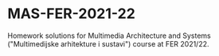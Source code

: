 # MAS-FER-2021-22
Homework solutions for Multimedia Architecture and Systems ("Multimedijske arhitekture i sustavi") course at FER 2021/22.

